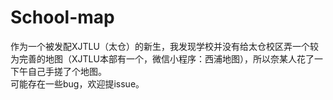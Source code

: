 # School-map

作为一个被发配XJTLU（太仓）的新生，我发现学校并没有给太仓校区弄一个较为完善的地图（XJTLU本部有一个，微信小程序：西浦地图），所以奈某人花了一下午自己手搓了个地图。  
可能存在一些bug，欢迎提issue。  
